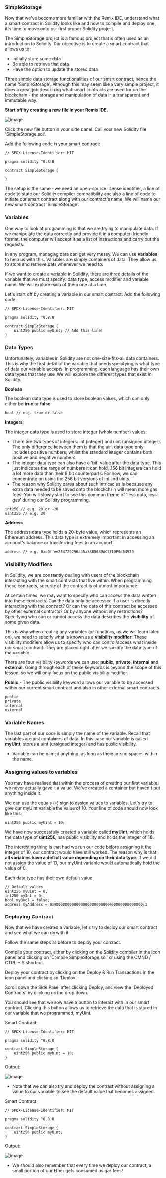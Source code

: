 ### SimpleStorage

Now that we've become more familiar with the Remix IDE, understand what a smart contract in Solidity looks like and how to compile and deploy one, it's time to move onto our first proper Solidity project.

The SimpleStorage project is a famous project that is often used as an introduction to Solidity. Our objective is to create a smart contract that allows us to:

- Initially store some data
- Be able to retrieve that data
- Have the option to update the stored data

Three simple data storage functionalities of our smart contract, hence the name 'SimpleStorage'. Although this may seem like a very simple project, it does a great job describing what smart contracts are used for on the blockchain - the storage and manipulation of data in a transparent and immutable way.

**Start off by creating a new file in your Remix IDE.**

![image](https://user-images.githubusercontent.com/37263010/209898660-e82b77ed-0ff9-4ac7-b305-0f2114adaf4a.png)

Click the new file button in your side panel. Call your new Solidity file 'SimpleStorage.sol'.

Add the following code in your smart contract:

```solidity
// SPDX-License-Identifier: MIT

pragma solidity ^0.8.0;

contract SimpleStorage {

}
```

The setup is the same - we need an open-source license identifier, a line of code to state our Solidity compiler compatibility and also a line of code to initiate our smart contract along with our contract's name. We will name our new smart contract 'SimpleStorage'.

### Variables

One way to look at programming is that we are trying to manipulate data. If we manipulate the data correctly and provide it in a computer-friendly format, the computer will accept it as a list of instructions and carry out the requests.

In any program, managing data can get very messy. We can use **variables** to help us with this. Variables are simply containers of data. They allow us to store and retrieve data whenever we need to.

If we want to create a variable in Solidity, there are three details of the variable that we must specify: data type, access modifier and variable name. We will explore each of them one at a time.

Let's start off by creating a variable in our smart contract. Add the following code:

```solidity
// SPDX-License-Identifier: MIT

pragma solidity ^0.8.0;

contract SimpleStorage {
    uint256 public myUint; // Add this line!
}
```

### Data Types

Unfortunately, variables in Solidity are not one-size-fits-all data containers. This is why the first detail of the variable that needs specifying is what type of data our variable accepts. In programming, each language has their own data types that they use. We will explore the different types that exist in Solidity.

**Boolean**

The boolean data type is used to store boolean values, which can only either be **true** or **false**.

```solidity
bool // e.g. true or false
```

**Integers**

The integer data type is used to store integer (whole number) values.

- There are two types of integers: int (integer) and uint (unsigned integer). The only difference between them is that the uint data type only includes positive numbers, whilst the standard integer contains both positive and negative numbers.
- The integer data type can also have a 'bit' value after the data type. This just indicates the range of numbers it can hold, 256 bit integers can hold a lot more data than their 8 bit counterparts. For now, we can concentrate on using the 256 bit versions of int and uints.
- The reason why Solidity cares about such intricacies is because any extra data needed to be saved onto the blockchain will mean more gas fees! You will slowly start to see this common theme of 'less data, less gas' during our Solidity programming.

```solidity
int256 // e.g. 20 or -20
uint256 // e.g. 20
```

**Address**

The address data type holds a 20-byte value, which represents an Ethereum address. This data type is extremely important in accessing an account's balance or transferring fees to an account.

```solidity
address // e.g. 0xc0ffee254729296a45a3885639AC7E10F9d54979
```

### Visibility Modifiers

In Solidity, we are constantly dealing with users of the blockchain interacting with the smart contracts that live within. When programming these contracts, security of the contract is of utmost importance.

At certain times, we may want to specify who can access the data written into these contracts. Can the data only be accessed if a user is directly interacting with the contract? Or can the data of this contract be accessed by other external contracts? Or by anyone without any restrictions? Specifying who can or cannot access the data describes the **visibility** of some given data.

This is why when creating any variables (or functions, as we will learn later on), we need to specify what is known as a **visibility modifier**. These visibility modifiers allow us to specify who can control/access what inside our smart contract. They are placed right after we specify the data type of the variable.

There are four visibility keywords we can use: **public**, **private**, **internal** and **external**. Going through each of these keywords is beyond the scope of this lesson, so we will only focus on the public visibility modifier.

**Public** - The public visibility keyword allows our variable to be accessed within our current smart contract and also in other external smart contracts.

```solidity
public
private
internal
external
```

### Variable Names

The last part of our code is simply the name of the variable. Recall that variables are just containers of data. In this case our variable is called **myUint,** 
stores a uint (unsigned integer) and has public visibility.

- Variable can be named anything, as long as there are no spaces within the name.

### Assigning values to variables

You may have realised that within the process of creating our first variable, we never actually gave it a value. We've created a container but haven't put anything inside it.

We can use the equals (=) sign to assign values to variables. Let's try to give our myUint variable the value of 10. Your line of code should now look like this:

```solidity
uint256 public myUint = 10;
```

We have now successfully created a variable called **myUint**, which holds the data type of **uint256**, has public visibility and holds the integer of **10**.

The interesting thing is that had we run our code before assigning it the integer of 10, our contract would have still worked. The reason why is that **all variables have a default value depending on their data type**. If we did not assign the value of 10, our myUint variable would automatically hold the value of 0.

Each data type has their own default value.

```solidity
// Default values
uint256 myUint = 0;
int256 myInt = 0;
bool myBool = false;
address myAddress = 0x0000000000000000000000000000000000000000;1
```

### Deploying Contract

Now that we have created a variable, let's try to deploy our smart contract and see what we can do with it.

Follow the same steps as before to deploy your contract.

Compile your contract, either by clicking on the Solidity compiler in the icon panel and clicking on 'Compile SimpleStorage.sol' or using the CMND / CTRL + S shortcut.

Deploy your contract by clicking on the Deploy & Run Transactions in the icon panel and clicking on 'Deploy'.

Scroll down the Side Panel after clicking Deploy, and view the 'Deployed Contracts' by clicking on the drop down.

You should see that we now have a button to interact with in our smart contract. Clicking this button allows us to retrieve the data that is stored in our variable that we programmed, myUint.

Smart Contract:

```solidity
// SPDX-License-Identifier: MIT

pragma solidity ^0.8.0;

contract SimpleStorage {
    uint256 public myUint = 10;
}
```

Output:

![image](https://user-images.githubusercontent.com/37263010/209898756-ad0b76a5-a3ab-4832-92a0-a893108fc2db.png)

- Note that we can also try and deploy the contract without assigning a value to our variable, to see the default value that becomes assigned.

Smart Contract:

```solidity
// SPDX-License-Identifier: MIT

pragma solidity ^0.8.0;

contract SimpleStorage {
    uint256 public myUint;
}
```

Output:

![image](https://user-images.githubusercontent.com/37263010/209898804-187ad869-daea-48f6-a594-e4384ea8d375.png)

- We should also remember that every time we deploy our contract, a small portion of our Ether gets consumed as gas fees!
